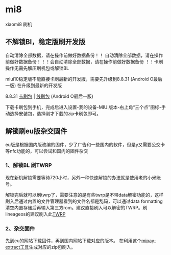# mi8
xiaomi8 刷机
## 不解锁Bl，稳定版刷开发版
自动清除全部数据，请在操作前做好数据备份！！ 自动清除全部数据，请在操作前做好数据备份！！！会自动清除全部数据，请在操作前做好数据备份  ！！卡刷操作无需先解压刷机包或解锁BL

miui10稳定版不能直接卡刷最新的开发版，需要先升级到8.8.31  (Android O最后一版) 在升级到最新的开发版

8.8.31    [卡刷包](http://bigota.d.miui.com/8.8.31/miui_MI8_8.8.31_b99e4f5263_8.1.zip)  |  [线刷包](http://bigota.d.miui.com/8.8.31/dipper_images_8.8.31_20180905.0000.00_8.1_cn_c0b76b0d73.tgz) (Android O最后一版)

下载卡刷包到手机，完成后进入设置-我的设备-MIUI版本-右上角“三个点”图标-手动选择安装包，选择刚才下载的zip卡刷包即可。

## 解锁刷eu版杂交固件
eu版是根据国内版改编的固件，少了广告和一些国内的软件，但是y又需要公交卡等nfc功能的，可以尝试和国内的固件杂交
### 1、解锁BL 刷TWRP
现在新机解锁需要等待720小时，另外一种快速解锁的办法就是使用老的小米账号。

解锁完后就可以刷twrp了，需要注意的是有些twrp是不带data解密功能的，这样刷入后通过内置的文件管理器看到的文件名都是乱码，可以通过data formatting清空内置存储后再输入第三方rom。建议直接刷入可以解密的TWRP。刷lineageos的建议刷入此[TWRP](https://drive.google.com/open?id=1DhjsSCgAsI3oUA0mmzoiWTbRawubNFKi)

### 2、杂交固件
先到eu的网站下载固件，再到国内网站下载对应的版本。
在利用这个[mipay-extract工具](https://github.com/jxjhheric/mipay-extract)生成对应的zip包刷入。

